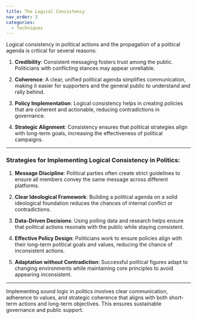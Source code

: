 ```yaml
---
title: The Logical Consistency
nav_order: 3
categories:
  - Techniques
---
```



Logical consistency in political actions and the propagation of a political agenda is critical for several reasons:

1. **Credibility**: Consistent messaging fosters trust among the public. Politicians with conflicting stances may appear unreliable.

2. **Coherence**: A clear, unified political agenda simplifies communication, making it easier for supporters and the general public to understand and rally behind.

3. **Policy Implementation**: Logical consistency helps in creating policies that are coherent and actionable, reducing contradictions in governance.

4. **Strategic Alignment**: Consistency ensures that political strategies align with long-term goals, increasing the effectiveness of political campaigns.

---

### Strategies for Implementing Logical Consistency in Politics:

1. **Message Discipline**: Political parties often create strict guidelines to ensure all members convey the same message across different platforms.

2. **Clear Ideological Framework**: Building a political agenda on a solid ideological foundation reduces the chances of internal conflict or contradictions.

3. **Data-Driven Decisions**: Using polling data and research helps ensure that political actions resonate with the public while staying consistent.

4. **Effective Policy Design**: Politicians work to ensure policies align with their long-term political goals and values, reducing the chance of inconsistent actions.

5. **Adaptation without Contradiction**: Successful political figures adapt to changing environments while maintaining core principles to avoid appearing inconsistent.

---

Implementing sound logic in politics involves clear communication, adherence to values, and strategic coherence that aligns with both short-term actions and long-term objectives. This ensures sustainable governance and public support.
